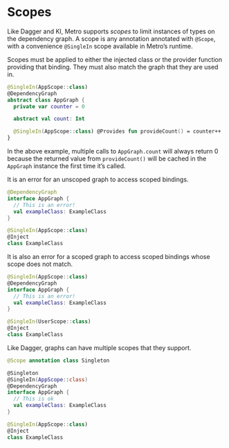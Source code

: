 # Scopes

Like Dagger and KI, Metro supports *scopes* to limit instances of types on the dependency graph. A scope is any annotation annotated with `@Scope`, with a convenience `@SingleIn` scope available in Metro’s runtime.

Scopes must be applied to either the injected class or the provider function providing that binding. They must also match the graph that they are used in.

```kotlin
@SingleIn(AppScope::class)
@DependencyGraph
abstract class AppGraph {
  private var counter = 0

  abstract val count: Int

  @SingleIn(AppScope::class) @Provides fun provideCount() = counter++
}
```

In the above example, multiple calls to `AppGraph.count` will always return 0 because the returned value from `provideCount()` will be cached in the `AppGraph` instance the first time it’s called.

It is an error for an unscoped graph to access scoped bindings.

```kotlin
@DependencyGraph
interface AppGraph {
  // This is an error!
  val exampleClass: ExampleClass
}

@SingleIn(AppScope::class)
@Inject
class ExampleClass
```

It is also an error for a scoped graph to access scoped bindings whose scope does not match.

```kotlin
@SingleIn(AppScope::class)
@DependencyGraph
interface AppGraph {
  // This is an error!
  val exampleClass: ExampleClass
}

@SingleIn(UserScope::class)
@Inject
class ExampleClass
```

Like Dagger, graphs can have multiple scopes that they support.

```kotlin
@Scope annotation class Singleton

@Singleton
@SingleIn(AppScope::class)
@DependencyGraph
interface AppGraph {
  // This is ok
  val exampleClass: ExampleClass
}

@SingleIn(AppScope::class)
@Inject
class ExampleClass
```